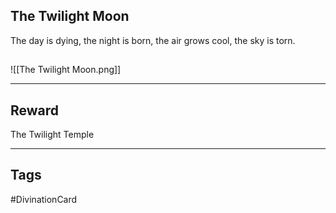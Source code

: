 ## The Twilight Moon
The day is dying, the night is born, the air grows cool, the sky is torn.
## 
![[The Twilight Moon.png]]

---
## Reward
The Twilight Temple

---
## Tags
#DivinationCard